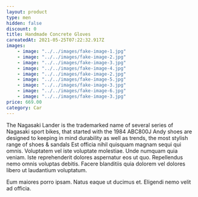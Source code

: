 ```yaml
---
layout: product
type: men
hidden: false
discount: 0
title: Handmade Concrete Gloves
careatedAt: 2021-05-25T07:22:32.917Z
images:
    - image: "../../images/fake-image-1.jpg"
    - image: "../../images/fake-image-2.jpg"
    - image: "../../images/fake-image-3.jpg"
    - image: "../../images/fake-image-4.jpg"
    - image: "../../images/fake-image-2.jpg"
    - image: "../../images/fake-image-5.jpg"
    - image: "../../images/fake-image-3.jpg"
    - image: "../../images/fake-image-6.jpg"
    - image: "../../images/fake-image-3.jpg"
price: 669.00
category: Car
---
```

The Nagasaki Lander is the trademarked name of several series of Nagasaki sport bikes, that started with the 1984 ABC800J
Andy shoes are designed to keeping in mind durability as well as trends, the most stylish range of shoes & sandals
Est officia nihil quisquam magnam sequi qui omnis. Voluptatem vel iste voluptate molestiae. Unde numquam quia veniam. Iste reprehenderit dolores aspernatur eos ut quo. Repellendus nemo omnis voluptas debitis. Facere blanditiis quia dolorem vel dolores libero ut laudantium voluptatum.
 Eum maiores porro ipsam. Natus eaque ut ducimus et. Eligendi nemo velit ad officia.
